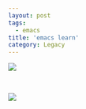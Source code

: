 ```yaml
---
layout: post
tags:
  - emacs
title: 'emacs learn'
category: Legacy
---
```

[![](http://sachachua.com/blog/wp-content/uploads/2013/05/How-to-Learn-Emacs8.png)](http://sachachua.com/blog/series/a-visual-guide-to-emacs/)

<br>

![](https://encrypted-tbn1.gstatic.com/images?q=tbn:ANd9GcTaEHyF5j3UMKPS2uZT3UmvxOTE0RartWo96x0jvkVJ5-q6HgZ5)